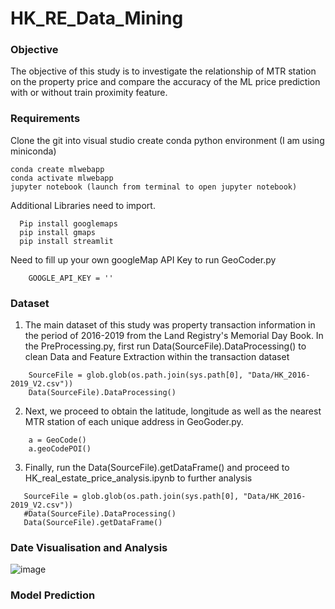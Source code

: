 # HK_RE_Data_Mining

### Objective
The objective of this study is to investigate the relationship of MTR station on the property price and compare the accuracy of the ML price prediction with or without train proximity feature. 

### Requirements
Clone the git into visual studio
create conda python environment (I am using miniconda) 
``` 
conda create mlwebapp 
conda activate mlwebapp 
jupyter notebook (launch from terminal to open jupyter notebook) 
```

Additional Libraries need to import.
```
  Pip install googlemaps
  pip install gmaps 
  pip install streamlit 
```
Need to fill up your own googleMap API Key to run GeoCoder.py
```
    GOOGLE_API_KEY = '' 
```
### Dataset 
1. The main dataset of this study was property transaction information in the period of 2016-2019 from the Land Registry's Memorial Day Book. In the PreProcessing.py, first run Data(SourceFile).DataProcessing() to clean Data and Feature Extraction within the transaction dataset 
```
    SourceFile = glob.glob(os.path.join(sys.path[0], "Data/HK_2016-2019_V2.csv"))
    Data(SourceFile).DataProcessing()
```

                
2.  Next, we proceed to obtain the latitude, longitude as well as the nearest MTR station of each unique address in GeoGoder.py. 
```  
    a = GeoCode()
    a.geoCodePOI()
```
    

3. Finally, run the Data(SourceFile).getDataFrame() and proceed to HK_real_estate_price_analysis.ipynb to further analysis 
 ```
    SourceFile = glob.glob(os.path.join(sys.path[0], "Data/HK_2016-2019_V2.csv"))
    #Data(SourceFile).DataProcessing()
    Data(SourceFile).getDataFrame()
```

### Date Visualisation and Analysis 
![image](https://user-images.githubusercontent.com/100345585/230010876-9458c975-799c-46ad-9bc3-981cf0ab0992.png)

### Model Prediction 
